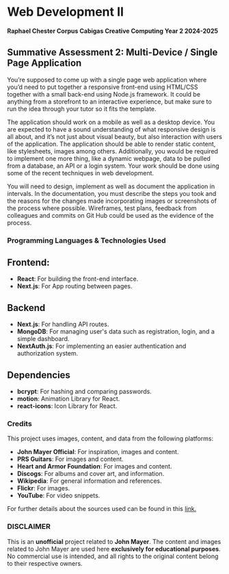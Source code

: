 # Web Development II

**Raphael Chester Corpus Cabigas Creative Computing Year 2 2024-2025**

## Summative Assessment 2: Multi-Device / Single Page Application

You’re supposed to come up with a single page web application where you’d need to put together a responsive front-end using HTML/CSS together with a small back-end using Node.js framework. It could be anything from a storefront to an interactive experience, but make sure to run the idea through your tutor so it fits the template.

The application should work on a mobile as well as a desktop device. You are expected to have a sound understanding of what responsive design is all about, and it’s not just about visual beauty, but also interaction with users of the application. The application should be able to render static content, like stylesheets, images among others. Additionally, you would be required to implement one more thing, like a dynamic webpage, data to be pulled from a database, an API or a login system. Your work should be done using some of the recent techniques in web development.

You will need to design, implement as well as document the application in intervals. In the documentation, you must describe the steps you took and the reasons for the changes made incorporating images or screenshots of the process where possible. Wireframes, test plans, feedback from colleagues and commits on Git Hub could be used as the evidence of the process.

### Programming Languages & Technologies Used

## Frontend:

- **React**: For building the front-end interface.
- **Next.js**: For App routing between pages.

## Backend

- **Next.js**: For handling API routes.
- **MongoDB**: For managing user's data such as registration, login, and a simple dashboard.
- **NextAuth.js**: For implementing an easier authentication and authorization system.

## Dependencies

- **bcrypt**: For hashing and comparing passwords.
- **motion**: Animation Library for React.
- **react-icons**: Icon Library for React.

### Credits

This project uses images, content, and data from the following platforms:

- **John Mayer Official**: For inspiration, images and content.
- **PRS Guitars**: For images and content.
- **Heart and Armor Foundation**: For images and content.
- **Discogs**: For albums and cover art, and information.
- **Wikipedia**: For general information and references.
- **Flickr**: For images.
- **YouTube**: For video snippets.

For further details about the sources used can be found in this [link.](https://docs.google.com/document/d/1jEYmLIXJ96d1wI0FYcjuPneFTtmwG0MlMnq_9wptnIA/edit?usp=sharing)

### DISCLAIMER

This is an **unofficial** project related to **John Mayer**. The content and images related to John Mayer are used here **exclusively for educational purposes**. No commercial use is intended, and all rights to the original content belong to their respective owners.
